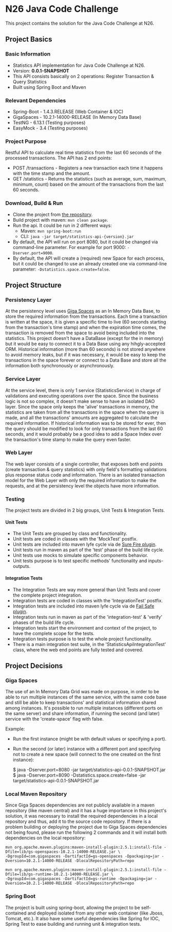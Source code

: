 # N26 Java Code Challenge #

This project contains the solution for the Java Code Challenge at N26.

## Project Basics ##

### Basic Information ###

* Statistics API implementation for Java Code Challenge at N26.
* Version: **0.0.1-SNAPSHOT**
* This API consists basically on 2 operations: Register Transaction & Query Statistics
* Built using Spring Boot and Maven

### Relevant Dependencies ###

* Spring-Boot - 1.4.3.RELEASE (Web Container & IOC)
* GigaSpaces - 10.2.1-14000-RELEASE (In Memory Data Base)
* TestNG - 6.13.1 (Testing purposes)
* EasyMock - 3.4 (Testing purposes)

### Project Purpose ###

Restful API to calculate real time statistics from the last 60 seconds of the processed transactions. The API has 2 end points:
* POST /transactions - Registers a new transaction each time it happens with the time stamp and the amount.
* GET /statistics - Returns the statistics (such as average, sum, maximum, minimum, count) based on the amount of the transactions from the last 60 seconds.

### Download, Build & Run ###

* Clone the project from [the repository](https://github.com/saas-0326/n26-code-challenge).
* Build project with maven: `mvn clean package`.
* Run the api. It could be run in 2 different ways:
  - Maven: `mvn spring-boot:run`
  - CLI: `java -jar target/statistics-api-{version}.jar`
* By default, the API will run on port 8080, but it could be changed via command-line parameter. For example for port 9000: `-Dserver.port=9000`.
* By default, the API will create a (required) new Space for each process, but it could be changed to use an already created one via command-line parameter: `-Dstatistics.space.create=false`.

## Project Structure ##

### Persistency Layer ###

At the persistency level uses [Giga Spaces](https://www.gigaspaces.com/) as an In Memory Data Base, to store the required information from the transactions. Each time a transaction is written at the space, it is given a specific time to live (60 seconds starting from the transaction's time stamp) and when the expiration time comes, the transaction is removed from the space to avoid being included into the statistics.
This project doesn't have a DataBase (except for the in memory) but it would be easy to connect it to a Data Base using any hihgly-accepted ORM.
Historical information (more than 60 seconds) is not stored anywhere to avoid memory leaks, but if it was necessary, it would be easy to keep the transactions in the space forever or connect to a Data Base and store all the information both synchronously or asynchronously.

### Service Layer ###

At the service level, there is only 1 service (StatisticsService) in charge of validations and executing operations over the space. Since the business logic is not so complex, it doesn't make sense to have an isolated DAO layer.
Since the space only keeps the 'alive' transactions in memory, the statistics are taken from all the transactions in the space when the query is made, and all the transactions' amounts are aggregated to calculate the required information.
If historical information was to be stored for ever, then the query should be modified to look for only transactions from the last 60 seconds, and it would probably be a good idea to add a Space Index over the transaction's time stamp to make the query even faster.

### Web Layer ###

The web layer consists of a single controller, that exposes both end points (create transaction & query statistics) with only field's formatting validations plus response status code and information.
There is an isolated transaction model for the Web Layer with only the required information to make the requests, and at the persistency level the objects have more information.

### Testing ###

The project tests are divided in 2 big groups, Unit Tests & Integration Tests.

#### Unit Tests ###

- The Unit Tests are grouped by class and functionality.
- Unit tests are coded in classes with the 'MockTest' postfix.
- Unit tests are included into maven lyfe cycle via de [Sure Fire plugin](https://maven.apache.org/surefire/maven-surefire-plugin/).
- Unit tests run in maven as part of the 'test' phase of the build life cycle.
- Unit tests use mocks to simulate specific components behavior.
- Unit tests purpose is to test specific methods' functionality and inputs-outputs.

#### Integration Tests ###

- The Integration Tests are way more general than Unit Tests and cover the complete project integration.
- Integration tests are coded in classes with the 'IntegrationTest' postfix.
- Integration tests are included into maven lyfe cycle via de [Fail Safe plugin](https://maven.apache.org/surefire/maven-failsafe-plugin/).
- Integration tests run in maven as part of the 'integration-test' & 'verify' phases of the build life cycle.
- Integration tests start the environment and context of the project, to have the complete scope for the tests.
- Integration tests purpose is to test the whole project functionality.
- There is a main integration test suite, in the 'StatisticsApiIntegrationTest' class, where the web end points are fully tested and covered.

## Project Decisions ##

### Giga Spaces ###

The use of an In Memory Data Grid was made on purpose, in order to be able to run multiple instances of the same service, with the same code base and still be able to keep transactions' and statistical information shared among instances. It's possible to run multiple instances (different ports on the same server) and share information, if running the second (and later) service with the 'create-space' flag with false.

Example:
* Run the first instance (might be with default values or specifying a port).
* Run the second (or later) instance with a different port and specifying not to create a new space (will connect to the one created on the first instance):

    $ java -Dserver.port=8080 -jar target/statistics-api-0.0.1-SNAPSHOT.jar
    $ java -Dserver.port=8090 -Dstatistics.space.create=false -jar target/statistics-api-0.0.1-SNAPSHOT.jar

### Local Maven Repository ###

Since Giga Spaces dependencies are not publicly available in a maven repository (like maven central) and it has a huge importance in this project's solution, it was necessary to install the required dependencies in a local repository and thus, add it to the source code repository.
If there is a problem building or deploying the project due to Giga Spaces dependencies not being found, please run the following 2 commands and it will install both dependencies on the local repository:

    mvn org.apache.maven.plugins:maven-install-plugin:2.5.1:install-file -Dfile=lib/gs-openspaces-10.2.1-14000-RELEASE.jar \
    -DgroupId=com.gigaspaces -DartifactId=gs-openspaces -Dpackaging=jar -Dversion=10.2.1-14000-RELEASE -DlocalRepositoryPath=repo

    mvn org.apache.maven.plugins:maven-install-plugin:2.5.1:install-file -Dfile=lib/gs-runtime-10.2.1-14000-RELEASE.jar \
    -DgroupId=com.gigaspaces -DartifactId=gs-runtime -Dpackaging=jar -Dversion=10.2.1-14000-RELEASE -DlocalRepositoryPath=repo

### Spring Boot ###

The project is built using spring-boot, allowing the project to be self-contained and deployed isolated from any other web container (like Jboss, Tomcat, etc.). It also have some useful dependencies like Spring for IOC, Spring Test to ease building and running unit & integration tests.


